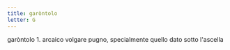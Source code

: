```yaml
---
title: garòntolo
letter: G
---
```

garòntolo 1. arcaico volgare pugno, specialmente quello dato sotto l'ascella